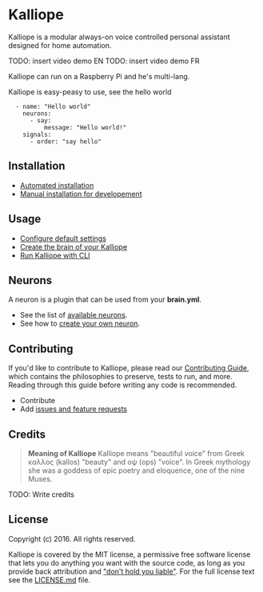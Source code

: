 # Kalliope

Kalliope is a modular always-on voice controlled personal assistant designed for home automation.

TODO: insert video demo EN
TODO: insert video demo FR

Kalliope can run on a Raspberry Pi and he's multi-lang.

Kalliope is easy-peasy to use, see the hello world
```
  - name: "Hello world"
    neurons:      
      - say:
          message: "Hello world!"
    signals:
      - order: "say hello"
```


## Installation

- [Automated installation](Docs/automated_install.md)
- [Manual installation for developement](Docs/dev_env_install.md)

## Usage

- [Configure default settings](Docs/settings.md)
- [Create the brain of your Kalliope](Docs/brain.md)
- [Run Kalliope with CLI](Docs/kalliope_cli.md)

## Neurons

A neuron is a plugin that can be used from your **brain.yml**. 

- See the list of [available neurons](Docs/neurons.md).
- See how to [create your own neuron](Docs/contributing.md).


## Contributing

If you'd like to contribute to Kalliope, please read our [Contributing Guide](Docs/contributing.md), which contains the philosophies to preserve, tests to run, and more. 
Reading through this guide before writing any code is recommended.

- Contribute
- Add [issues and feature requests](../../issues)

## Credits

> **Meaning of Kalliope** Kalliope means "beautiful voice" from Greek καλλος (kallos) "beauty" and οψ (ops) "voice". In Greek mythology she was a goddess of epic poetry and eloquence, one of the nine Muses.

TODO: Write credits

## License

Copyright (c) 2016. All rights reserved.

Kalliope is covered by the MIT license, a permissive free software license that lets you do anything you want with the source code, 
as long as you provide back attribution and ["don't hold you liable"](http://choosealicense.com/). For the full license text see the [LICENSE.md](LICENSE.md) file.